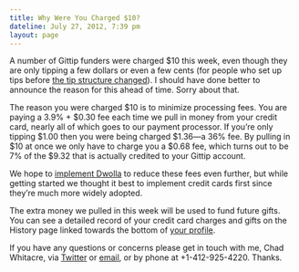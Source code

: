 ```yaml
---
title: Why Were You Charged $10?
dateline: July 27, 2012, 7:39 pm
layout: page
---
```


<p>A number of Gittip funders were charged $10 this week, even though they are
only tipping a few dollars or even a few cents (for people who set up tips
before <a href="http://blog.gittip.com/post/26505682007/is-personal-funding-
viable">the tip structure changed</a>). I should have done better to announce
the reason for this ahead of time. Sorry about that.</p>

<p>The reason you were charged $10 is to minimize processing fees. You are
paying a 3.9% + $0.30 fee each time we pull in money from your credit card,
nearly all of which goes to our payment processor. If you&#8217;re only tipping
$1.00 then you were being charged $1.36&#8212;a 36% fee. By pulling in $10 at
once we only have to charge you a $0.68 fee, which turns out to be 7% of the
$9.32 that is actually credited to your Gittip account.</p>

<p>We hope to <a
href="https://github.com/gratipay/gratipay.com/issues/65">implement Dwolla</a>
to reduce these fees even further, but while getting started we thought it best
to implement credit cards first since they&#8217;re much more widely
adopted.</p>

<p>The extra money we pulled in this week will be used to fund future gifts. You
can see a detailed record of your credit card charges and gifts on the History
page linked towards the bottom of <a
href="https://www.gittip.com/about/me.html">your profile</a>.</p>

<p>If you have any questions or concerns please get in touch with me, Chad
Whitacre, via <a href="https://twitter.com/whit537">Twitter</a> or <a
href="mailto:chad@zetaweb.com">email</a>, or by phone at +1-412-925-4220.
Thanks.</p>
